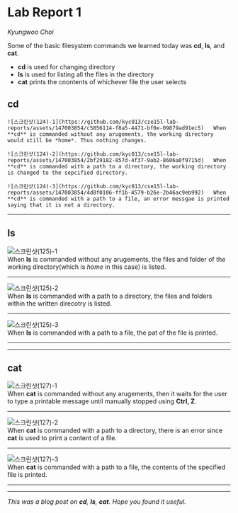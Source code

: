 # Lab Report 1  
*Kyungwoo Choi*  

Some of the basic filesystem commands we learned today was **cd**, **ls**, and **cat**.
* **cd** is used for changing directory
* **ls** is used for listing all the files in the directory
* **cat** prints the cnontents of whichever file the user selects

## cd

`![스크린샷(124)-1](https://github.com/kyc013/cse15l-lab-reports/assets/147003854/c5856114-f8a5-4471-bf0e-09879ad91ec5)  
When **cd** is commanded without any arugements, the working directory would still be *home*. Thus nothing changes.`

`![스크린샷(124)-2](https://github.com/kyc013/cse15l-lab-reports/assets/147003854/2bf29182-857d-4f37-9ab2-8606a0f9715d)  
When **cd** is commanded with a path to a directory, the working directory is changed to the sepcified directory.`

`![스크린샷(124)-3](https://github.com/kyc013/cse15l-lab-reports/assets/147003854/4d8f0106-ff1b-4579-b26e-2b46ac9eb992)  
When **cd** is commanded with a path to a file, an error messgae is printed saying that it is not a directory.`
___
## ls

![스크린샷(125)-1](https://github.com/kyc013/cse15l-lab-reports/assets/147003854/03b2841b-7c6d-43e9-ad93-0609728ce575)  
When **ls** is commanded without any arugements, the files and folder of the working directory(which is *home* in this case) is listed.
___

![스크린샷(125)-2](https://github.com/kyc013/cse15l-lab-reports/assets/147003854/55ac5b7c-5c13-45e9-8b03-6fa88a760c1f)  
When **ls** is commanded with a path to a directory, the files and folders within the written direcotry is listed.
___

![스크린샷(125)-3](https://github.com/kyc013/cse15l-lab-reports/assets/147003854/55e9ea02-825a-41d6-9d76-4b350db63299)  
When **ls** is commanded with a path to a file, the pat of the file is printed.
___
___
## cat

![스크린샷(127)-1](https://github.com/kyc013/cse15l-lab-reports/assets/147003854/23b188b0-6381-4dc9-89d5-994d56131e1b)  
When **cat** is commanded without any arugements, then it waits for the user to type a printable message until manually stopped using **Ctrl, Z**.
___

![스크린샷(127)-2](https://github.com/kyc013/cse15l-lab-reports/assets/147003854/546278eb-978b-4f5e-89ca-dc9ebe534a3b)  
When **cat** is commanded with a path to a directory, there is an error since **cat** is used to print a content of a file.
___

![스크린샷(127)-3](https://github.com/kyc013/cse15l-lab-reports/assets/147003854/b122f650-01a9-4754-8f35-7cff23788c78)  
When **cat** is commanded with a path to a file, the contents of the specified file is printed.
___
___
*This was a blog post on **cd**, **ls**, **cat**. Hope you found it useful.*


